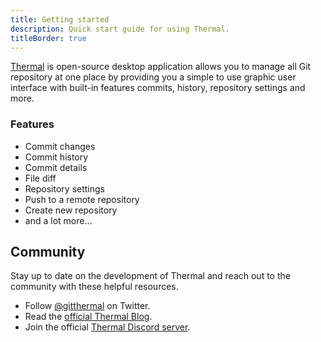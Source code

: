 ```yaml
---
title: Getting started
description: Quick start guide for using Thermal.
titleBorder: true
---
```


[Thermal](/) is open-source desktop application allows you to manage all Git repository at one place by providing you a simple to use graphic user interface with built-in features commits, history, repository settings and more.

### Features

- Commit changes
- Commit history
- Commit details
- File diff
- Repository settings
- Push to a remote repository
- Create new repository
- and a lot more...

## Community

Stay up to date on the development of Thermal and reach out to the community with these helpful resources.

- Follow [@gitthermal](https://twitter.com/@gitthermal) on Twitter.
- Read the [official Thermal Blog](/blog).
- Join the official [Thermal Discord server](https://discordapp.com/invite/KT3nAR5/).
